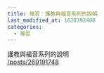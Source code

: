 ```yaml
---
title: 複習：護教與福音系列的說明
last_modified_at: 1620392400
categories:
  - 複習
---
```


<p>護教與福音系列的說明<br>
<a href="/posts/269191748" target="_blank">/posts/269191748</a></p>

<p>&nbsp;</p>

